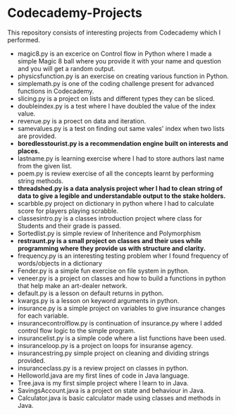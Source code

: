 # Codecademy-Projects
This repository consists of interesting projects from Codecademy which I performed.
* magic8.py is an excerice on Control flow in Python where I made a simple Magic 8 ball where you provide it with your name and question and you will get a random output.
* physicsfunction.py is an exercise on creating various function in Python.
* simplemath.py is one of the coding challenge present for advanced functions in Codecademy.
* slicing.py is a project on lists and different types they can be sliced.
* doubleindex.py is a test where I have doubled the value of the index value.
* revenue.py is a proect on data and iteration.
* samevalues.py is a test on finding out same vales' index when two lists are provided.
* **boredlesstourist.py is a recommendation engine built on interests and places.**
* lastname.py is learning exercise where I had to store authors last name from the given list.
* poem.py is review exercise of all the concepts learnt by performing string methods.
* **threadshed.py is a data analysis project wher I had to clean string of data to give a legible and understandable output to the stake holders.**
* scarbble.py project on dictionary in python where I had to calculate score for players playing scrabble.
* classesintro.py is a classes introduction project where class for Students and their grade is passed.
* Sortedlist.py is simple review of Inheritence and Polymorphism
* **restraunt.py is a small project on classes and their uses while programming where they provide us with structure and clarity.**
* frequency.py is an interesting testing problem wher I found frequency of words/objects in a dictionary
* Fender.py is a simple fun exercise on file system in python.
* veneer.py is a project on classes and how to build a functions in python that help make an art-dealer network.
* default.py is a lesson on default returns in python.
* kwargs.py is a lesson on keyword arguments in python.
* insurance.py is a simple project on variables to give insurance changes for each variable.
* insurancecontrolflow.py is continuation of insurance.py where I added control flow logic to the simple program.
* insurancelist.py is a simple code where a list functions have been used.
* insuranceloop.py is a project on loops for insuranse agency.
* insurancestring.py simple project on cleaning and dividing strings provided.
* insuranceclass.py is a review project on classes in python.
* Helloworld.java are my first lines of code in Java language.
* Tree.java is my first simple project where I learn to in Java.
* SavingsAccount.java is a project on state and behaviour in Java.
* Calculator.java is basic calculator made using classes and methods in Java.
